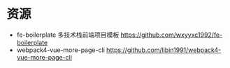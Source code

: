# 资源

- fe-boilerplate 多技术栈前端项目模板 https://github.com/wxyyxc1992/fe-boilerplate
- webpack4-vue-more-page-cli https://github.com/libin1991/webpack4-vue-more-page-cli